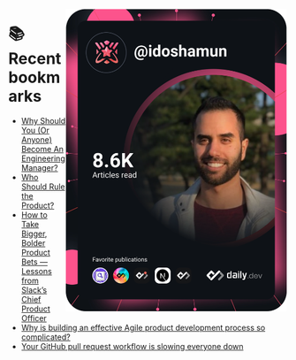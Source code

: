 <a href="https://app.daily.dev/idoshamun"><img src="https://raw.githubusercontent.com/idoshamun/idoshamun/devcard/devcard.svg" align='right' width="400" alt="Ido Shamun's Dev Card"/></a>

# 📚 Recent bookmarks
<!-- BOOKMARKS:START -->
- [Why Should You &lpar;Or Anyone&rpar; Become An Engineering Manager?](https://app.daily.dev/posts/uZzjbq4aU?utm_source=rss&utm_medium=bookmarks&utm_campaign=28849d86070e4c099c877ab6837c61f0)
- [Who Should Rule the Product?](https://app.daily.dev/posts/t7P0Zaj1X?utm_source=rss&utm_medium=bookmarks&utm_campaign=28849d86070e4c099c877ab6837c61f0)
- [How to Take Bigger, Bolder Product Bets — Lessons from Slack’s Chief Product Officer](https://app.daily.dev/posts/b6CzmR3BZ?utm_source=rss&utm_medium=bookmarks&utm_campaign=28849d86070e4c099c877ab6837c61f0)
- [Why is building an effective Agile product development process so complicated?](https://app.daily.dev/posts/chGn9ogwx?utm_source=rss&utm_medium=bookmarks&utm_campaign=28849d86070e4c099c877ab6837c61f0)
- [Your GitHub pull request workflow is slowing everyone down](https://app.daily.dev/posts/rts5rg0N0?utm_source=rss&utm_medium=bookmarks&utm_campaign=28849d86070e4c099c877ab6837c61f0)
<!-- BOOKMARKS:END -->
